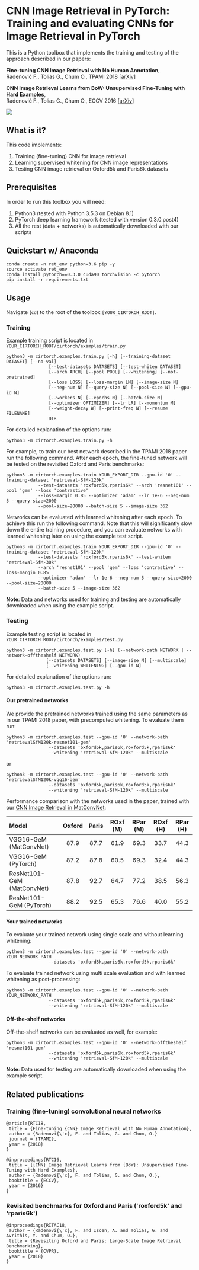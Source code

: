 # CNN Image Retrieval in PyTorch: Training and evaluating CNNs for Image Retrieval in PyTorch

This is a Python toolbox that implements the training and testing of the approach described in our papers:


**Fine-tuning CNN Image Retrieval with No Human Annotation**,  
Radenović F., Tolias G., Chum O., 
TPAMI 2018 [[arXiv](https://arxiv.org/abs/1711.02512)]

**CNN Image Retrieval Learns from BoW: Unsupervised Fine-Tuning with Hard Examples**,  
Radenović F., Tolias G., Chum O., 
ECCV 2016 [[arXiv](http://arxiv.org/abs/1604.02426)]


<img src="http://cmp.felk.cvut.cz/cnnimageretrieval/img/cnnimageretrieval_network_medium.png" width=\textwidth/>

## What is it?

This code implements:

1. Training (fine-tuning) CNN for image retrieval
1. Learning supervised whitening for CNN image representations
1. Testing CNN image retrieval on Oxford5k and Paris6k datasets

## Prerequisites

In order to run this toolbox you will need:

1. Python3 (tested with Python 3.5.3 on Debian 8.1)
1. PyTorch deep learning framework (tested with version 0.3.0.post4)
1. All the rest (data + networks) is automatically downloaded with our scripts

## Quickstart w/ Anaconda

```
conda create -n ret_env python=3.6 pip -y
source activate ret_env
conda install pytorch==0.3.0 cuda90 torchvision -c pytorch
pip install -r requirements.txt
```

## Usage

Navigate (```cd```) to the root of the toolbox ```[YOUR_CIRTORCH_ROOT]```.

### Training

Example training script is located in ```YOUR_CIRTORCH_ROOT/cirtorch/examples/train.py```
```
python3 -m cirtorch.examples.train.py [-h] [--training-dataset DATASET] [--no-val]
                [--test-datasets DATASETS] [--test-whiten DATASET]
                [--arch ARCH] [--pool POOL] [--whitening] [--not-pretrained]
                [--loss LOSS] [--loss-margin LM] [--image-size N]
                [--neg-num N] [--query-size N] [--pool-size N] [--gpu-id N]
                [--workers N] [--epochs N] [--batch-size N]
                [--optimizer OPTIMIZER] [--lr LR] [--momentum M]
                [--weight-decay W] [--print-freq N] [--resume FILENAME]
                DIR
```

For detailed explanation of the options run:
```
python3 -m cirtorch.examples.train.py -h
```

For example, to train our best network described in the TPAMI 2018 paper run the following command. After each epoch, the fine-tuned network will be tested on the revisited Oxford and Paris benchmarks:
```
python3 -m cirtorch.examples.train YOUR_EXPORT_DIR --gpu-id '0' --training-dataset 'retrieval-SfM-120k' 
            --test-datasets 'roxford5k,rparis6k' --arch 'resnet101' --pool 'gem' --loss 'contrastive' 
            --loss-margin 0.85 --optimizer 'adam' --lr 1e-6 --neg-num 5 --query-size=2000 
            --pool-size=20000 --batch-size 5 --image-size 362
```

Networks can be evaluated with learned whitening after each epoch. To achieve this run the following command. Note that this will significantly slow down the entire training procedure, and you can evaluate networks with learned whitening later on using the example test script.

```
python3 -m cirtorch.examples.train YOUR_EXPORT_DIR --gpu-id '0' --training-dataset 'retrieval-SfM-120k' 
            --test-datasets 'roxford5k,rparis6k' --test-whiten 'retrieval-SfM-30k' 
            --arch 'resnet101' --pool 'gem' --loss 'contrastive' --loss-margin 0.85 
            --optimizer 'adam' --lr 1e-6 --neg-num 5 --query-size=2000 --pool-size=20000 
            --batch-size 5 --image-size 362
```

**Note**: Data and networks used for training and testing are automatically downloaded when using the example script.

### Testing

Example testing script is located in ```YOUR_CIRTORCH_ROOT/cirtorch/examples/test.py```
```
python3 -m cirtorch.examples.test.py [-h] (--network-path NETWORK | --network-offtheshelf NETWORK)
               [--datasets DATASETS] [--image-size N] [--multiscale]
               [--whitening WHITENING] [--gpu-id N]
```

For detailed explanation of the options run:
```
python3 -m cirtorch.examples.test.py -h
```


#### Our pretrained networks

We provide the pretrained networks trained using the same parameters as in our TPAMI 2018 paper, with precomputed whitening. To evaluate them run:
```
python3 -m cirtorch.examples.test --gpu-id '0' --network-path 'retrievalSfM120k-resnet101-gem' 
                --datasets 'oxford5k,paris6k,roxford5k,rparis6k' 
                --whitening 'retrieval-SfM-120k' --multiscale
```
or
```
python3 -m cirtorch.examples.test --gpu-id '0' --network-path 'retrievalSfM120k-vgg16-gem' 
                --datasets 'oxford5k,paris6k,roxford5k,rparis6k' 
                --whitening 'retrieval-SfM-120k' --multiscale
```
Performance comparison with the networks used in the paper, trained with our [CNN Image Retrieval in MatConvNet](https://github.com/filipradenovic/cnnimageretrieval):

| Model | Oxford | Paris | ROxf (M) | RPar (M) | ROxf (H) | RPar (H) |
|:------|:------:|:------:|:------:|:------:|:------:|:------:|
| VGG16-GeM (MatConvNet) | 87.9 | 87.7 | 61.9 | 69.3 | 33.7 | 44.3 |
| VGG16-GeM (PyTorch) | 87.2 | 87.8 | 60.5 | 69.3 | 32.4 | 44.3 |
| ResNet101-GeM (MatConvNet) | 87.8 | 92.7 | 64.7 | 77.2 | 38.5 | 56.3 |
| ResNet101-GeM (PyTorch) | 88.2 | 92.5 | 65.3 | 76.6 | 40.0 | 55.2 |


#### Your trained networks

To evaluate your trained network using single scale and without learning whitening:
```
python3 -m cirtorch.examples.test --gpu-id '0' --network-path YOUR_NETWORK_PATH 
                --datasets 'oxford5k,paris6k,roxford5k,rparis6k'
```

To evaluate trained network using multi scale evaluation and with learned whitening as post-processing:
```
python3 -m cirtorch.examples.test --gpu-id '0' --network-path YOUR_NETWORK_PATH 
                --datasets 'oxford5k,paris6k,roxford5k,rparis6k'
                --whitening 'retrieval-SfM-120k' --multiscale
```

#### Off-the-shelf networks

Off-the-shelf networks can be evaluated as well, for example:
```
python3 -m cirtorch.examples.test --gpu-id '0' --network-offtheshelf 'resnet101-gem'
                --datasets 'oxford5k,paris6k,roxford5k,rparis6k'
                --whitening 'retrieval-SfM-120k' --multiscale
```

**Note**: Data used for testing are automatically downloaded when using the example script.


## Related publications

### Training (fine-tuning) convolutional neural networks 
```
@article{RTC18,
 title = {Fine-tuning {CNN} Image Retrieval with No Human Annotation},
 author = {Radenovi{\'c}, F. and Tolias, G. and Chum, O.}
 journal = {TPAMI},
 year = {2018}
}
```
```
@inproceedings{RTC16,
 title = {{CNN} Image Retrieval Learns from {BoW}: Unsupervised Fine-Tuning with Hard Examples},
 author = {Radenovi{\'c}, F. and Tolias, G. and Chum, O.},
 booktitle = {ECCV},
 year = {2016}
}
```

### Revisited benchmarks for Oxford and Paris ('roxford5k' and 'rparis6k')
```
@inproceedings{RITAC18,
 author = {Radenovi{\'c}, F. and Iscen, A. and Tolias, G. and Avrithis, Y. and Chum, O.},
 title = {Revisiting Oxford and Paris: Large-Scale Image Retrieval Benchmarking},
 booktitle = {CVPR},
 year = {2018}
}
```